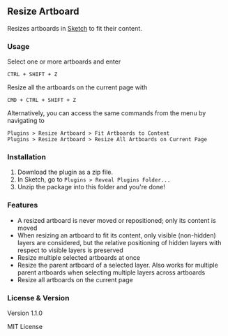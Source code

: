 ## Resize Artboard

Resizes artboards in [Sketch](http://bohemiancoding.com/sketch) to fit their content.

### Usage

Select one or more artboards and enter

    CTRL + SHIFT + Z

Resize all the artboards on the current page with

    CMD + CTRL + SHIFT + Z

Alternatively, you can access the same commands from the menu by navigating to

    Plugins > Resize Artboard > Fit Artboards to Content
    Plugins > Resize Artboard > Resize All Artboards on Current Page

### Installation

1. Download the plugin as a zip file.
2. In Sketch, go to `Plugins > Reveal Plugins Folder...`
3. Unzip the package into this folder and you're done!

### Features

- A resized artboard is never moved or repositioned; only its content is moved
- When resizing an artboard to fit its content, only visible (non-hidden) layers are considered, but the relative positioning of hidden layers with respect to visible layers is preserved
- Resize multiple selected artboards at once
- Resize the parent artboard of a selected layer. Also works for multiple parent artboards when selecting multiple layers across artboards
- Resize all artboards on the current page

### License & Version

Version 1.1.0

MIT License
